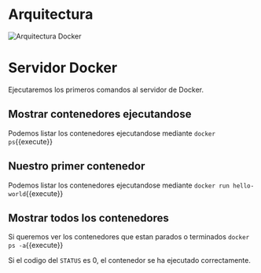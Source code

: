 # Arquitectura
![Arquitectura Docker](https://docs.docker.com/engine/images/architecture.svg)

# Servidor Docker
Ejecutaremos los primeros comandos al servidor de Docker.

## Mostrar contenedores ejecutandose
Podemos listar los contenedores ejecutandose mediante ``docker ps``{{execute}}

## Nuestro primer contenedor
Podemos listar los contenedores ejecutandose mediante ``docker run hello-world``{{execute}}

## Mostrar todos los contenedores
Si queremos ver los contenedores que estan parados o terminados ``docker ps -a``{{execute}}

Si el codigo del `STATUS` es 0, el contenedor se ha ejecutado correctamente.